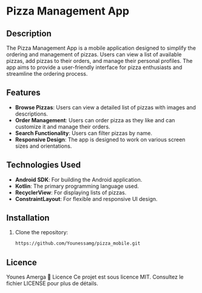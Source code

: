 # Pizza Management App

## Description

The Pizza Management App is a mobile application designed to simplify the ordering and management of pizzas. Users can view a list of available pizzas, add pizzas to their orders, and manage their personal profiles. The app aims to provide a user-friendly interface for pizza enthusiasts and streamline the ordering process.

## Features

- **Browse Pizzas**: Users can view a detailed list of pizzas with images and descriptions.
- **Order Management**: Users can order pizza as they like and can customize it and manage their orders.
- **Search Functionality**: Users can filter pizzas by name.
- **Responsive Design**: The app is designed to work on various screen sizes and orientations.

## Technologies Used

- **Android SDK**: For building the Android application.
- **Kotlin**: The primary programming language used.
- **RecyclerView**: For displaying lists of pizzas.
- **ConstraintLayout**: For flexible and responsive UI design.

## Installation

1. Clone the repository:
   ```bash
   https://github.com/Younessamg/pizza_mobile.git

## Licence
Younes Amerga
📄 Licence Ce projet est sous licence MIT. Consultez le fichier LICENSE pour plus de détails.
